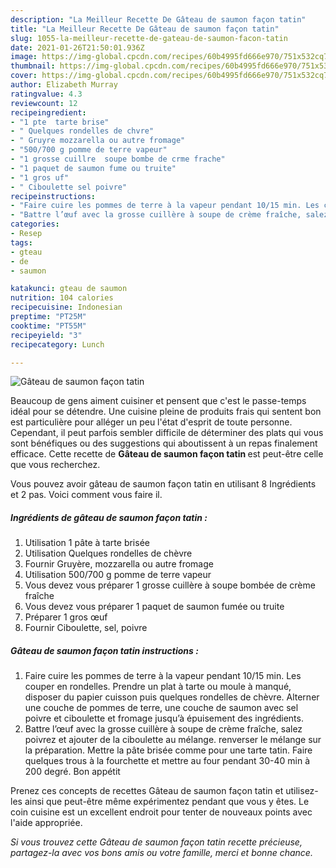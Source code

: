 ```yaml
---
description: "La Meilleur Recette De Gâteau de saumon façon tatin"
title: "La Meilleur Recette De Gâteau de saumon façon tatin"
slug: 1055-la-meilleur-recette-de-gateau-de-saumon-facon-tatin
date: 2021-01-26T21:50:01.936Z
image: https://img-global.cpcdn.com/recipes/60b4995fd666e970/751x532cq70/gateau-de-saumon-facon-tatin-photo-principale-de-la-recette.jpg
thumbnail: https://img-global.cpcdn.com/recipes/60b4995fd666e970/751x532cq70/gateau-de-saumon-facon-tatin-photo-principale-de-la-recette.jpg
cover: https://img-global.cpcdn.com/recipes/60b4995fd666e970/751x532cq70/gateau-de-saumon-facon-tatin-photo-principale-de-la-recette.jpg
author: Elizabeth Murray
ratingvalue: 4.3
reviewcount: 12
recipeingredient:
- "1 pte  tarte brise"
- " Quelques rondelles de chvre"
- " Gruyre mozzarella ou autre fromage"
- "500/700 g pomme de terre vapeur"
- "1 grosse cuillre  soupe bombe de crme frache"
- "1 paquet de saumon fume ou truite"
- "1 gros uf"
- " Ciboulette sel poivre"
recipeinstructions:
- "Faire cuire les pommes de terre à la vapeur pendant 10/15 min. Les couper en rondelles. Prendre un plat à tarte ou moule à manqué, disposer du papier cuisson puis quelques rondelles de chèvre. Alterner une couche de pommes de terre, une couche de saumon avec sel poivre et ciboulette et fromage jusqu’à épuisement des ingrédients."
- "Battre l’œuf avec la grosse cuillère à soupe de crème fraîche, salez poivrez et ajouter de la ciboulette au mélange. renverser le mélange sur la préparation. Mettre la pâte brisée comme pour une tarte tatin. Faire quelques trous à la fourchette et mettre au four pendant 30-40 min à 200 degré. Bon appétit"
categories:
- Resep
tags:
- gteau
- de
- saumon

katakunci: gteau de saumon 
nutrition: 104 calories
recipecuisine: Indonesian
preptime: "PT25M"
cooktime: "PT55M"
recipeyield: "3"
recipecategory: Lunch

---
```



![Gâteau de saumon façon tatin](https://img-global.cpcdn.com/recipes/60b4995fd666e970/751x532cq70/gateau-de-saumon-facon-tatin-photo-principale-de-la-recette.jpg)

Beaucoup de gens aiment cuisiner et pensent que c'est le passe-temps idéal pour se détendre. Une cuisine pleine de produits frais qui sentent bon est particulière pour alléger un peu l'état d'esprit de toute personne. Cependant, il peut parfois sembler difficile de déterminer des plats qui vous sont bénéfiques ou des suggestions qui aboutissent à un repas finalement efficace. Cette recette de <strong> Gâteau de saumon façon tatin </strong> est peut-être celle que vous recherchez.

<!--inarticleads1-->

Vous pouvez avoir gâteau de saumon façon tatin en utilisant 8 Ingrédients et 2 pas. Voici comment vous faire il.

##### Ingrédients de gâteau de saumon façon tatin :

1. Utilisation 1 pâte à tarte brisée
1. Utilisation  Quelques rondelles de chèvre
1. Fournir  Gruyère, mozzarella ou autre fromage
1. Utilisation 500/700 g pomme de terre vapeur
1. Vous devez vous préparer 1 grosse cuillère à soupe bombée de crème fraîche
1. Vous devez vous préparer 1 paquet de saumon fumée ou truite
1. Préparer 1 gros œuf
1. Fournir  Ciboulette, sel, poivre




<!--inarticleads2-->

##### Gâteau de saumon façon tatin instructions :

1. Faire cuire les pommes de terre à la vapeur pendant 10/15 min. Les couper en rondelles. Prendre un plat à tarte ou moule à manqué, disposer du papier cuisson puis quelques rondelles de chèvre. Alterner une couche de pommes de terre, une couche de saumon avec sel poivre et ciboulette et fromage jusqu’à épuisement des ingrédients.
1. Battre l’œuf avec la grosse cuillère à soupe de crème fraîche, salez poivrez et ajouter de la ciboulette au mélange. renverser le mélange sur la préparation. Mettre la pâte brisée comme pour une tarte tatin. Faire quelques trous à la fourchette et mettre au four pendant 30-40 min à 200 degré. Bon appétit




<!--inarticleads1-->

<p>
Prenez ces concepts de recettes Gâteau de saumon façon tatin et utilisez-les ainsi que peut-être même expérimentez pendant que vous y êtes. Le coin cuisine est un excellent endroit pour tenter de nouveaux points avec l'aide appropriée.
</p>

<p>
<i>Si vous trouvez cette Gâteau de saumon façon tatin recette précieuse, partagez-la avec vos bons amis ou votre famille, merci et bonne chance.</i>
</p>
